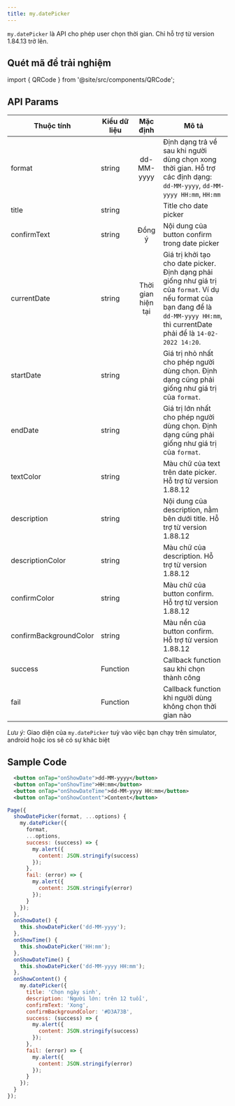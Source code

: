 ```yaml
---
title: my.datePicker
---
```


`my.datePicker` là API cho phép user chọn thời gian. Chỉ hỗ trợ từ version 1.84.13 trở lên.

## Quét mã để trải nghiệm

import { QRCode } from '@site/src/components/QRCode';

<QRCode page="pages/api/datepicker/index" />

## API Params

| Thuộc tính             | Kiểu dữ liệu |      Mặc định      | Mô tả                                                                                                                                                                                   |
| ---------------------- | ------------ | :----------------: | --------------------------------------------------------------------------------------------------------------------------------------------------------------------------------------- |
| format                 | string       |     dd-MM-yyyy     | Định dạng trả về sau khi người dùng chọn xong thời gian. Hỗ trợ các định dạng: `dd-MM-yyyy`, `dd-MM-yyyy HH:mm`, `HH:mm`                                                                |
| title                  | string       |                    | Title cho date picker                                                                                                                                                                   |
| confirmText            | string       |       Đồng ý       | Nội dung của button confirm trong date picker                                                                                                                                           |
| currentDate            | string       | Thời gian hiện tại | Giá trị khởi tạo cho date picker. Định dạng phải giống như giá trị của `format`. Ví dụ nếu format của bạn đang để là `dd-MM-yyyy HH:mm`, thì currentDate phải để là `14-02-2022 14:20`. |
| startDate              | string       |                    | Giá trị nhỏ nhất cho phép người dùng chọn. Định dạng cũng phải giống như giá trị của `format`.                                                                                          |
| endDate                | string       |                    | Giá trị lớn nhất cho phép người dùng chọn. Định dạng cũng phải giống như giá trị của `format`.                                                                                          |
| textColor              | string       |                    | Màu chữ của text trên date picker. Hỗ trợ từ version 1.88.12                                                                                                                            |
| description            | string       |                    | Nội dung của description, nằm bên dưới title. Hỗ trợ từ version 1.88.12                                                                                                                 |
| descriptionColor       | string       |                    | Màu chữ của description. Hỗ trợ từ version 1.88.12                                                                                                                                      |
| confirmColor           | string       |                    | Màu chữ của button confirm. Hỗ trợ từ version 1.88.12                                                                                                                                   |
| confirmBackgroundColor | string       |                    | Màu nền của button confirm. Hỗ trợ từ version 1.88.12                                                                                                                                   |
| success                | Function     |                    | Callback function sau khi chọn thành công                                                                                                                                               |
| fail                   | Function     |                    | Callback function khi người dùng không chọn thời gian nào                                                                                                                               |

_Lưu ý:_ Giao diện của `my.datePicker` tuỳ vào việc bạn chạy trên simulator, android hoặc ios sẽ có sự khác biệt

## Sample Code

```xml
  <button onTap="onShowDate">dd-MM-yyyy</button>
  <button onTap="onShowTime">HH:mm</button>
  <button onTap="onShowDateTime">dd-MM-yyyy HH:mm</button>
  <button onTap="onShowContent">Content</button>
```

```js
Page({
  showDatePicker(format, ...options) {
    my.datePicker({
      format,
      ...options,
      success: (success) => {
        my.alert({
          content: JSON.stringify(success)
        });
      },
      fail: (error) => {
        my.alert({
          content: JSON.stringify(error)
        });
      }
    });
  },
  onShowDate() {
    this.showDatePicker('dd-MM-yyyy');
  },
  onShowTime() {
    this.showDatePicker('HH:mm');
  },
  onShowDateTime() {
    this.showDatePicker('dd-MM-yyyy HH:mm');
  },
  onShowContent() {
    my.datePicker({
      title: 'Chọn ngày sinh',
      description: 'Người lớn: trên 12 tuổi',
      confirmText: 'Xong',
      confirmBackgroundColor: '#D3A73B',
      success: (success) => {
        my.alert({
          content: JSON.stringify(success)
        });
      },
      fail: (error) => {
        my.alert({
          content: JSON.stringify(error)
        });
      }
    });
  }
});
```
